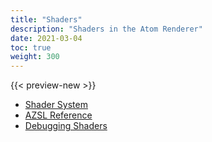 ```yaml
---
title: "Shaders"
description: "Shaders in the Atom Renderer"
date: 2021-03-04
toc: true
weight: 300
---
```


{{< preview-new >}}

- [Shader System](shader-system.md)
- [AZSL Reference](azsl-reference/_index.md)
- [Debugging Shaders](debugging-shaders.md)
